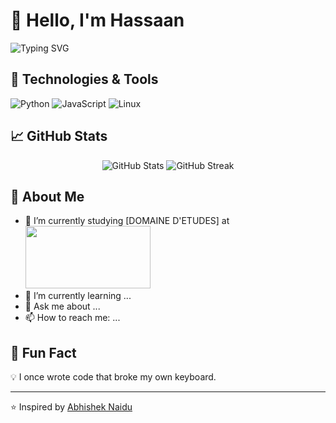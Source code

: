 # 👋 Hello, I'm Hassaan

![Typing SVG](https://readme-typing-svg.demolab.com/?lines=Passionate+Engineer;Lifelong+Learner;Open+Source+Lover&center=true&width=500&height=50)

## 🔧 Technologies & Tools
![Python](https://img.shields.io/badge/-Python-333333?style=flat&logo=python)
![JavaScript](https://img.shields.io/badge/-JavaScript-333333?style=flat&logo=javascript)
![Linux](https://img.shields.io/badge/-Linux-333333?style=flat&logo=linux)

## 📈 GitHub Stats
<p align="center">
  <img src="https://github-readme-stats.vercel.app/api?username=HassaanBahsoun&show_icons=true&theme=radical" alt="GitHub Stats" />
  <img src="https://github-readme-streak-stats.herokuapp.com/?user=HassaanBahsoun&theme=radical" alt="GitHub Streak" />
</p>

## 📌 About Me
- 🔭 I’m currently studying [DOMAINE D'ETUDES] at <img src="https://www.etsmtl.ca/uploads/Logo_ETS_TypoGrise_D_FR_1.png" width="200" height="100" />
- 🌱 I’m currently learning ...
- 💬 Ask me about ...
- 📫 How to reach me: ...

## 🎯 Fun Fact
💡 I once wrote code that broke my own keyboard.

---

⭐ Inspired by [Abhishek Naidu](https://github.com/abhisheknaiidu)

